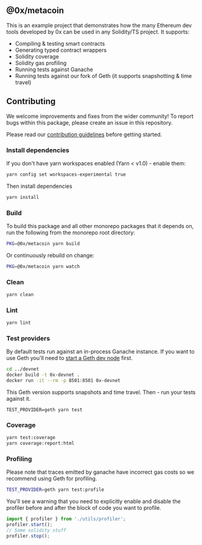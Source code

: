## @0x/metacoin

This is an example project that demonstrates how the many Ethereum dev tools developed by 0x can be used in any Solidity/TS project.
It supports:

*   Compiling & testing smart contracts
*   Generating typed contract wrappers
*   Solidity coverage
*   Solidity gas profiling
*   Running tests against Ganache
*   Running tests against our fork of Geth (it supports snapshotting & time travel)

## Contributing

We welcome improvements and fixes from the wider community! To report bugs within this package, please create an issue in this repository.

Please read our [contribution guidelines](../../CONTRIBUTING.md) before getting started.

### Install dependencies

If you don't have yarn workspaces enabled (Yarn < v1.0) - enable them:

```bash
yarn config set workspaces-experimental true
```

Then install dependencies

```bash
yarn install
```

### Build

To build this package and all other monorepo packages that it depends on, run the following from the monorepo root directory:

```bash
PKG=@0x/metacoin yarn build
```

Or continuously rebuild on change:

```bash
PKG=@0x/metacoin yarn watch
```

### Clean

```bash
yarn clean
```

### Lint

```bash
yarn lint
```

### Test providers

By default tests run against an in-process Ganache instance. If you want to use Geth you'll need to [start a Geth dev node](https://github.com/0xProject/0x-monorepo/blob/v2-prototype/packages/devnet/README.md) first.

```bash
cd ../devnet
docker build -t 0x-devnet .
docker run -it --rm -p 8501:8501 0x-devnet
```

This Geth version supports snapshots and time travel. Then - run your tests against it.

```
TEST_PROVIDER=geth yarn test
```

### Coverage

```bash
yarn test:coverage
yarn coverage:report:html
```

### Profiling

Please note that traces emitted by ganache have incorrect gas costs so we recommend using Geth for profiling.

```bash
TEST_PROVIDER=geth yarn test:profile
```

You'll see a warning that you need to explicitly enable and disable the profiler before and after the block of code you want to profile.

```typescript
import { profiler } from './utils/profiler';
profiler.start();
// Some solidity stuff
profiler.stop();
```
